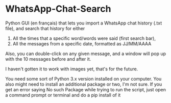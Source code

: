 # WhatsApp-Chat-Search
 Python GUI (en français) that lets you import a WhatsApp chat history (.txt file), and search that history for either
1. All the times that a specific word/words were said (first search bar),
2. All the messages from a specific date, formatted as JJ/MM/AAAA

Also, you can double-click on any given message, and a window will pop up with the 10 messages before and after it.

I haven't gotten it to work with images yet, that's for the future.

You need some sort of Python 3.x version installed on your computer. You also might need to install an additional package or two, I'm not sure. If you get an error saying No such Package while trying to run the script, just open a command prompt or terminal and do a pip install of it
